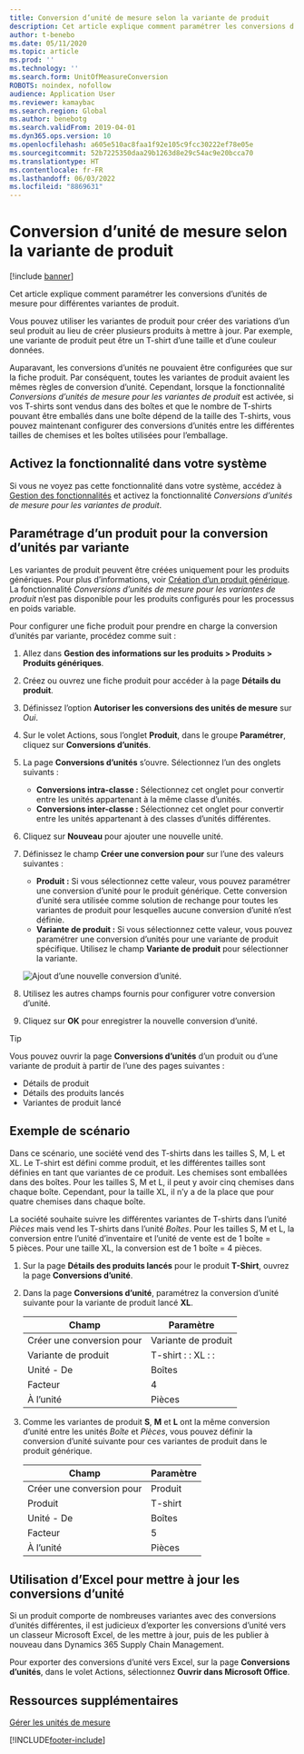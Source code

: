 ```yaml
---
title: Conversion d’unité de mesure selon la variante de produit
description: Cet article explique comment paramétrer les conversions d’unités de mesure selon les variantes de produit. Elle inclut un exemple de paramétrage.
author: t-benebo
ms.date: 05/11/2020
ms.topic: article
ms.prod: ''
ms.technology: ''
ms.search.form: UnitOfMeasureConversion
ROBOTS: noindex, nofollow
audience: Application User
ms.reviewer: kamaybac
ms.search.region: Global
ms.author: benebotg
ms.search.validFrom: 2019-04-01
ms.dyn365.ops.version: 10
ms.openlocfilehash: a605e510ac8faa1f92e105c9fcc30222ef78e05e
ms.sourcegitcommit: 52b7225350daa29b1263d8e29c54ac9e20bcca70
ms.translationtype: HT
ms.contentlocale: fr-FR
ms.lasthandoff: 06/03/2022
ms.locfileid: "8869631"
---
```

# <a name="unit-of-measure-conversion-per-product-variant"></a>Conversion d’unité de mesure selon la variante de produit

[!include [banner](../includes/banner.md)]

Cet article explique comment paramétrer les conversions d’unités de mesure pour différentes variantes de produit.

Vous pouvez utiliser les variantes de produit pour créer des variations d’un seul produit au lieu de créer plusieurs produits à mettre à jour. Par exemple, une variante de produit peut être un T-shirt d’une taille et d’une couleur données.

Auparavant, les conversions d’unités ne pouvaient être configurées que sur la fiche produit. Par conséquent, toutes les variantes de produit avaient les mêmes règles de conversion d’unité. Cependant, lorsque la fonctionnalité *Conversions d’unités de mesure pour les variantes de produit* est activée, si vos T-shirts sont vendus dans des boîtes et que le nombre de T-shirts pouvant être emballés dans une boîte dépend de la taille des T-shirts, vous pouvez maintenant configurer des conversions d’unités entre les différentes tailles de chemises et les boîtes utilisées pour l’emballage.

## <a name="turn-on-the-feature-in-your-system"></a>Activez la fonctionnalité dans votre système

Si vous ne voyez pas cette fonctionnalité dans votre système, accédez à [Gestion des fonctionnalités](../../fin-ops-core/fin-ops/get-started/feature-management/feature-management-overview.md) et activez la fonctionnalité *Conversions d’unités de mesure pour les variantes de produit*.

## <a name="set-up-a-product-for-unit-conversion-per-variant"></a>Paramétrage d’un produit pour la conversion d’unités par variante

Les variantes de produit peuvent être créées uniquement pour les produits génériques. Pour plus d’informations, voir [Création d’un produit générique](tasks/create-product-master.md). La fonctionnalité *Conversions d’unités de mesure pour les variantes de produit* n’est pas disponible pour les produits configurés pour les processus en poids variable.

Pour configurer une fiche produit pour prendre en charge la conversion d’unités par variante, procédez comme suit :

1. Allez dans **Gestion des informations sur les produits \> Produits \> Produits génériques**.
1. Créez ou ouvrez une fiche produit pour accéder à la page **Détails du produit**.
1. Définissez l’option **Autoriser les conversions des unités de mesure** sur *Oui*.
1. Sur le volet Actions, sous l’onglet **Produit**, dans le groupe **Paramétrer**, cliquez sur **Conversions d’unités**.
1. La page **Conversions d’unités** s’ouvre. Sélectionnez l’un des onglets suivants :

    - **Conversions intra-classe :** Sélectionnez cet onglet pour convertir entre les unités appartenant à la même classe d’unités.
    - **Conversions inter-classe :** Sélectionnez cet onglet pour convertir entre les unités appartenant à des classes d’unités différentes.

1. Cliquez sur **Nouveau** pour ajouter une nouvelle unité.
1. Définissez le champ **Créer une conversion pour** sur l’une des valeurs suivantes :

    - **Produit :** Si vous sélectionnez cette valeur, vous pouvez paramétrer une conversion d’unité pour le produit générique. Cette conversion d’unité sera utilisée comme solution de rechange pour toutes les variantes de produit pour lesquelles aucune conversion d’unité n’est définie.
    - **Variante de produit :** Si vous sélectionnez cette valeur, vous pouvez paramétrer une conversion d’unités pour une variante de produit spécifique. Utilisez le champ **Variante de produit** pour sélectionner la variante.

    ![Ajout d’une nouvelle conversion d’unité.](media/uom-new-conversion.png "Ajout d’une nouvelle conversion d’unité")

1. Utilisez les autres champs fournis pour configurer votre conversion d’unité.
1. Cliquez sur **OK** pour enregistrer la nouvelle conversion d’unité.

> [!TIP]
> Vous pouvez ouvrir la page **Conversions d’unités** d’un produit ou d’une variante de produit à partir de l’une des pages suivantes :
> 
> - Détails de produit
> - Détails des produits lancés
> - Variantes de produit lancé

## <a name="example-scenario"></a>Exemple de scénario

Dans ce scénario, une société vend des T-shirts dans les tailles S, M, L et XL. Le T-shirt est défini comme produit, et les différentes tailles sont définies en tant que variantes de ce produit. Les chemises sont emballées dans des boîtes. Pour les tailles S, M et L, il peut y avoir cinq chemises dans chaque boîte. Cependant, pour la taille XL, il n’y a de la place que pour quatre chemises dans chaque boîte.

La société souhaite suivre les différentes variantes de T-shirts dans l’unité *Pièces* mais vend les T-shirts dans l’unité *Boîtes*. Pour les tailles S, M et L, la conversion entre l’unité d’inventaire et l’unité de vente est de 1 boîte = 5 pièces. Pour une taille XL, la conversion est de 1 boîte = 4 pièces.

1. Sur la page **Détails des produits lancés** pour le produit **T-Shirt**, ouvrez la page **Conversions d’unité**.
1. Dans la page **Conversions d’unité**, paramétrez la conversion d’unité suivante pour la variante de produit lancé **XL**.

    | Champ                 | Paramètre                 |
    |-----------------------|-------------------------|
    | Créer une conversion pour | Variante de produit         |
    | Variante de produit       | T-shirt : : XL : : |
    | Unité - De             | Boîtes                   |
    | Facteur                | 4                       |
    | À l’unité               | Pièces                  |

1. Comme les variantes de produit **S**, **M** et **L** ont la même conversion d’unité entre les unités *Boîte* et *Pièces*, vous pouvez définir la conversion d’unité suivante pour ces variantes de produit dans le produit générique.

    | Champ                 | Paramètre |
    |-----------------------|---------|
    | Créer une conversion pour | Produit |
    | Produit               | T-shirt |
    | Unité - De             | Boîtes   |
    | Facteur                | 5       |
    | À l’unité               | Pièces  |

## <a name="using-excel-to-update-the-unit-conversions"></a>Utilisation d’Excel pour mettre à jour les conversions d’unité

Si un produit comporte de nombreuses variantes avec des conversions d’unités différentes, il est judicieux d’exporter les conversions d’unité vers un classeur Microsoft Excel, de les mettre à jour, puis de les publier à nouveau dans Dynamics 365 Supply Chain Management.

Pour exporter des conversions d’unité vers Excel, sur la page **Conversions d’unités**, dans le volet Actions, sélectionnez **Ouvrir dans Microsoft Office**.

## <a name="additional-resources"></a>Ressources supplémentaires

[Gérer les unités de mesure](tasks/manage-unit-measure.md)


[!INCLUDE[footer-include](../../includes/footer-banner.md)]